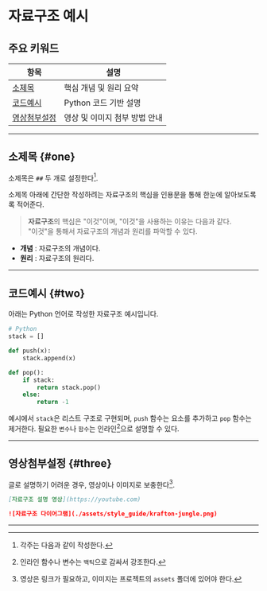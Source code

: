 # 자료구조 예시

## 주요 키워드

| 항목         | 설명                           |
|--------------|-------------------------------|
| [소제목](#one)   | 핵심 개념 및 원리 요약              |
| [코드예시](#two) | Python 코드 기반 설명            |
| [영상첨부설정](#three) | 영상 및 이미지 첨부 방법 안내       |

---

## 소제목 {#one}

소제목은 `##` 두 개로 설정한다[^1].  

소제목 아래에 간단한 작성하려는 자료구조의 핵심을 인용문을 통해 한눈에 알아보도록록 적어준다.
> **자료구조**의 핵심은 "이것"이며, "이것"을 사용하는 이유는 다음과 같다.  
> "이것"을 통해서 자료구조의 개념과 원리를 파악할 수 있다.

- **개념** : 자료구조의 개념이다.
- **원리** : 자료구조의 원리다.

---

## 코드예시 {#two}

아래는 Python 언어로 작성한 자료구조 예시입니다.

```python
# Python
stack = []

def push(x):
    stack.append(x)

def pop():
    if stack:
        return stack.pop()
    else:
        return -1
```

예시에서 `stack`은 리스트 구조로 구현되며, `push` 함수는 요소를 추가하고 `pop` 함수는 제거한다. 필요한 `변수`나 `함수`는 인라인[^2]으로 설명할 수 있다.

---

## 영상첨부설정 {#three}

글로 설명하기 어려운 경우, 영상이나 이미지로 보충한다[^3].

```markdown
[자료구조 설명 영상](https://youtube.com)
```

```markdown
![자료구조 다이어그램](./assets/style_guide/krafton-jungle.png)
```

---

[^1]: 각주는 다음과 같이 작성한다.  
[^2]: 인라인 함수나 변수는 ``백틱``으로 감싸서 강조한다.  
[^3]: 영상은 링크가 필요하고, 이미지는 프로젝트의 `assets` 폴더에 있어야 한다.
